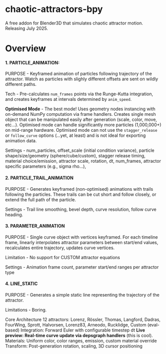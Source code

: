 # chaotic-attractors-bpy
A free addon for Blender3D that simulates chaotic attractor motion. Releasing July 2025.

# Overview

#### 1. PARTICLE_ANIMATION:
PURPOSE - Keyframed animation of particles following trajectory of the attractor. Watch as particles with slighly different offsets are sent on wildly different paths. 
 
Tech - Pre-calculates `num_frames` points via the Runge-Kutta integration, and creates keyframes at intervals determined by `anim_speed`. 

**Optimised Mode** - The best mode! Uses geometry nodes instancing with on-demand NumPy computation via frame handlers. Creates single mesh object that can be manipulated easily after generation (scale, color, move, etc...). Optimised mode can handle significantly more particles (1,000,000+) on mid-range hardware. Optimised mode can not use the `stagger_release` or `follow_curve` options (...yet, at least) and is not ideal for exporting animation data. 

Settings - num_particles, offset_scale (initial condition variance), particle shape/size/geometry (sphere/cube/custom), stagger release timing, material choice/emission, attractor scale, rotation, dt, num_frames, attractor specific parameters (e.g., sigma rho...), 


#### 2. PARTICLE_TRAIL_ANIMATION
PURPOSE - Generates keyframed (non-optimised) animations with trails following the particles. These trails can be cut short and follow closely, or extend the full path of the particle.

Settings - Trail line smoothing, bevel depth, curve resolution, follow curve heading.



#### 3. PARAMETER_ANIMATION
PURPOSE - Single curve object with vertices keyframed. For each timeline frame, linearly interpolates attractor parameters between start/end values, recalculates entire trajectory, updates curve vertices.

Limitation - No support for CUSTOM attractor equations

Settings - Animation frame count, parameter start/end ranges per attractor type


#### 4. LINE_STATIC
PURPOSE - Generates a simple static line representing the trajectory of the attractor.

Limitations - Boring.


Core Architecture
12 attractors: Lorenz, Rössler, Thomas, Langford, Dadras, FourWing, Sprott, Halvorsen, Lorenz83, Arneodo, Rucklidge, Custom (eval-based)
Integration: Forward Euler with configurable timestep dt
**Live preview: Real-time curve update via depsgraph handlers** (this is cool).
Materials: Uniform color, color ranges, emission, custom material override
Transform: Post-generation rotation, scaling, 3D cursor positioning


